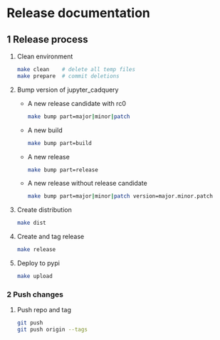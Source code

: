 # Release documentation

## 1 Release process

1. Clean environment

    ```bash
    make clean    # delete all temp files
    make prepare  # commit deletions
    ```

2. Bump version of jupyter_cadquery

    - A new release candidate with rc0

      ```bash
      make bump part=major|minor|patch
      ```

    - A new build

      ```bash
      make bump part=build
      ```

    - A new release

      ```bash
      make bump part=release
      ```

    - A new release without release candidate

      ```bash
      make bump part=major|minor|patch version=major.minor.patch
      ```

3. Create distribution

    ```bash
    make dist
    ```

4. Create and tag release

    ```bash
    make release
    ```

5. Deploy to pypi

    ```bash
    make upload
    ```

### 2 Push changes

1. Push repo and tag

    ```bash
    git push
    git push origin --tags
    ```
